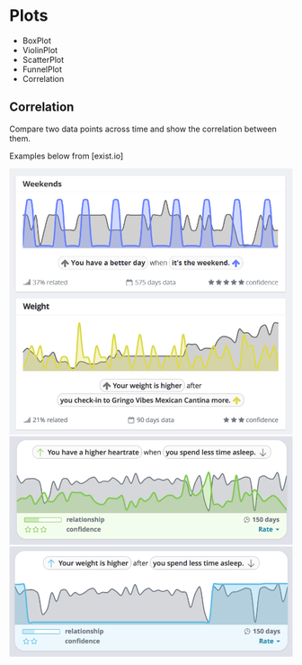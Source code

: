 # Plots

- BoxPlot
- ViolinPlot
- ScatterPlot
- FunnelPlot
- Correlation

## Correlation

Compare two data points across time and show the correlation between them.

Examples below from [exist.io]

![](./feature_mood.png)
![](./heartrate-timeasleep.png)
![](./weight-timeasleep.png)
